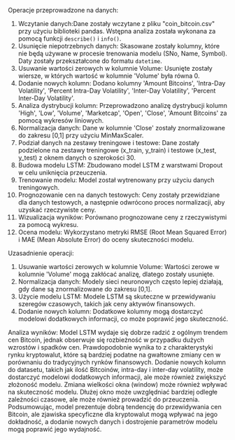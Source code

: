 Operacje przeprowadzone na danych:
1. Wczytanie danych:Dane zostały wczytane z pliku "coin_bitcoin.csv" przy użyciu biblioteki pandas. Wstępna analiza została wykonana za pomocą funkcji `describe()` i `info()`.
2. Usunięcie niepotrzebnych danych: Skasowane zostały kolumny, które nie będą używane w procesie trenowania modelu (SNo, Name, Symbol). Daty zostały przekształcone do formatu `datetime`.
3. Usuwanie wartości zerowych w kolumnie Volume: Usunięte zostały wiersze, w których wartość w kolumnie 'Volume' była równa 0.
4. Dodanie nowych kolumn: Dodano kolumny 'Amount Bitcoins', 'Intra-Day Volatility', 'Percent Intra-Day Volatility', 'Inter-Day Volatility', 'Percent Inter-Day Volatility'.
5. Analiza dystrybucji kolumn: Przeprowadzono analizę dystrybucji kolumn 'High', 'Low', 'Volume', 'Marketcap', 'Open', 'Close', 'Amount Bitcoins' za pomocą wykresów liniowych.
6. Normalizacja danych: Dane w kolumnie 'Close' zostały znormalizowane do zakresu [0,1] przy użyciu MinMaxScaler.
7. Podział danych na zestawy treningowe i testowe: Dane zostały podzielone na zestawy treningowe (x_train, y_train) i testowe (x_test, y_test) z oknem danych o szerokości 30.
8. Budowa modelu LSTM: Zbudowano model LSTM z warstwami Dropout w celu uniknięcia przeuczenia.
9. Trenowanie modelu: Model został wytrenowany przy użyciu danych treningowych.
10. Prognozowanie cen na danych testowych: Ceny zostały przewidziane dla danych testowych, a następnie odwrócono proces normalizacji, aby uzyskać rzeczywiste ceny.
11. Wizualizacja wyników: Porównano prognozowane ceny z rzeczywistymi za pomocą wykresu.
12. Ocena modelu: Wykorzystano metryki RMSE (Root Mean Squared Error) i MAE (Mean Absolute Error) do oceny skuteczności modelu.

Uzasadnienie operacji:
1. Usuwanie wartości zerowych w kolumnie Volume: Wartości zerowe w kolumnie 'Volume' mogą zakłócać analizę, dlatego zostały usunięte.
2. Normalizacja danych: Modely sieci neuronowych często lepiej działają, gdy dane są znormalizowane do zakresu [0,1].
3. Użycie modelu LSTM: Modele LSTM są skuteczne w przewidywaniu szeregów czasowych, takich jak ceny aktywów finansowych.
4. Dodanie nowych kolumn: Dodatkowe kolumny mogą dostarczyć modelowi dodatkowych informacji, co może poprawić jego skuteczność.

Analiza wyników:
Model LSTM wydaje się dobrze radzić z ogólnym trendem cen Bitcoin, jednak obserwuje się rozbieżność w przypadku dużych wzrostów i spadków cen. Prawdopodobnie wynika to z charakterystyki rynku kryptowalut, które są bardziej podatne na gwałtowne zmiany cen w porównaniu do tradycyjnych rynków finansowych.
Dodanie nowych kolumn do datasetu, takich jak ilość Bitcoinów, intra-day i inter-day volatility, może dostarczyć modelowi dodatkowych informacji, ale może również zwiększyć złożoność modelu.
Zmiana wielkości okna (window) może również wpływać na skuteczność modelu. Dłużej okno może uwzględniać bardziej odległe zależności czasowe, ale może również prowadzić do przeuczenia.
Podsumowując, model prezentuje dobrą tendencję do przewidywania cen Bitcoin, ale zjawiska specyficzne dla kryptowalut mogą wpływać na jego dokładność, a dodanie nowych danych i dostrojenie parametrów modelu mogą poprawić jego wydajność.
